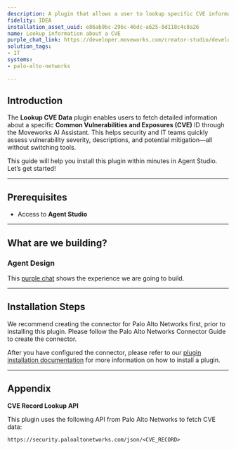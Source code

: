 ```yaml
---
description: A plugin that allows a user to lookup specific CVE information.
fidelity: IDEA
installation_asset_uuid: e86ab9bc-296c-46dc-a625-8d118c4c8a26
name: Lookup information about a CVE
purple_chat_link: https://developer.moveworks.com/creator-studio/developer-tools/purple-chat?conversation=%7B%22startTimestamp%22%3A%2211%3A43+AM%22%2C%22messages%22%3A%5B%7B%22parts%22%3A%5B%7B%22richText%22%3A%22Can+you+give+me+information+on+CVE-2025-0116%3F%22%7D%5D%2C%22role%22%3A%22user%22%7D%2C%7B%22parts%22%3A%5B%7B%22reasoningSteps%22%3A%5B%7B%22richText%22%3A%22%3Cp%3ELooking+up+CVE+details%3C%2Fp%3E%22%2C%22status%22%3A%22success%22%7D%5D%7D%2C%7B%22richText%22%3A%22%3Cp%3EHere+are+the+details+for+CVE-2025-0116%3A%3C%2Fp%3E%22%7D%2C%7B%22richText%22%3A%22%3Col%3E%5Cn++%3Cli%3EDescription%3A+This+is+a+Denial+of+Service+%28DoS%29+vulnerability+in+Palo+Alto+Networks+PAN-+OS+software.+It+causes+the+firewall+to+unexpectedly+reboot+when+processing+a+specially+crafted+LLDP+frame+sent+by+an+unauthenticated+adjacent+attacker.+Repeated+attempts+can+cause+the+firewall+to+enter+maintenance+mode.+This+issue+does+not+apply+to+Cloud+NGFWs+or+Prisma+Access+software.%3C%2Fli%3E%5Cn++%3Cli%3EAffected+Versions%3A%5Cn++++%3Col%3E%5Cn++++++%3Cli%3EPAN-OS%3A+Versions+11.2.0%2C+11.1.0%2C+10.2.0%2C+and+10.1.0+are+affected.%3C%2Fli%3E%5Cn++++++%3Cli%3ECloud+NGFW+and+Prisma+Access%3A+All+versions+are+unaffected.%3C%2Fli%3E%5Cn++++%3C%2Fol%3E%5Cn++%3C%2Fli%3E%5Cn++%3Cli%3EConfigurations%3A+To+be+vulnerable%2C+LLDP+must+be+enabled+in+the+PAN-OS+software+and+on+at+least+one+network+interface.+The+LLDP+profile+associated+with+an+interface+must+have+the+%5C%22Mode%5C%22+configured+to+%5C%22transmit-receive%5C%22+or+%5C%22receive-only%5C%22.%3C%2Fli%3E%5Cn++%3Cli%3ESolutions%3A%5Cn++++%3Col%3E%5Cn++++++%3Cli%3EUpgrade+to+the+following+versions+to+mitigate+the+issue%3A%5Cn++++++++%3Col%3E%5Cn++++++++++%3Cli%3EPAN-OS+11.2%3A+Upgrade+to+11.2.5+or+later.%3C%2Fli%3E%5Cn++++++++++%3Cli%3EPAN-OS+11.1%3A+Upgrade+to+11.1.8+or+later.%3C%2Fli%3E%5Cn++++++++++%3Cli%3EPAN-OS+10.2%3A+Upgrade+to+10.2.14+or+later.%3C%2Fli%3E%5Cn++++++++++%3Cli%3EPAN-OS+10.1%3A+Upgrade+to+10.1.14-h11+or+later.%3C%2Fli%3E%5Cn++++++++%3C%2Fol%3E%5Cn++++++%3C%2Fli%3E%5Cn++++%3C%2Fol%3E%5Cn++%3C%2Fli%3E%5Cn++%3Cli%3EWorkarounds%3A%5Cn++++%3Col%3E%5Cn++++++%3Cli%3EOption+1%3A+Disable+LLDP+if+not+in+use.%3C%2Fli%3E%5Cn++++++%3Cli%3EOption+2%3A+Disable+LLDP+for+network+interfaces.%3C%2Fli%3E%5Cn++++++%3Cli%3EOption+3%3A+Set+LLDP+mode+to+%5C%22transmit-only%5C%22+if+used+only+for+advertising+information.%3C%2Fli%3E%5Cn++++%3C%2Fol%3E%5Cn++%3C%2Fli%3E%5Cn++%3Cli%3EExploits%3A+Palo+Alto+Networks+is+not+aware+of+any+malicious+exploitation+of+this+issue.%3C%2Fli%3E%5Cn++%3Cli%3EImpact%3A+The+vulnerability+is+classified+under+CAPEC-153+Input+Data+Manipulation.%3C%2Fli%3E%5Cn++%3Cli%3EMetrics%3A+The+CVSS+score+is+6.8%2C+indicating+a+medium+severity+level.%3C%2Fli%3E%5Cn%3C%2Fol%3E%5Cn%3Cp%3E%3Cbr%3E%5CnFor+more+detailed+information%2C+you+can+access+the+Palo+Alto+Networks+security+advisory.%3C%2Fp%3E%22%7D%5D%2C%22role%22%3A%22assistant%22%7D%5D%7D
solution_tags:
- IT
systems:
- palo-alto-networks

---
```

## Introduction

The **Lookup CVE Data** plugin enables users to fetch detailed information about a specific **Common Vulnerabilities and Exposures (CVE)** ID through the Moveworks AI Assistant. This helps security and IT teams quickly assess vulnerability severity, descriptions, and potential mitigation—all without switching tools.

This guide will help you install this plugin within minutes in Agent Studio. Let’s get started!

---

## Prerequisites

- Access to **Agent Studio**

---

## What are we building?

### Agent Design

This [purple chat](https://developer.moveworks.com/creator-studio/developer-tools/purple-chat?conversation=%7B%22startTimestamp%22%3A%2211%3A43+AM%22%2C%22messages%22%3A%5B%7B%22parts%22%3A%5B%7B%22richText%22%3A%22Can+you+give+me+information+on+CVE-2025-0116%3F%22%7D%5D%2C%22role%22%3A%22user%22%7D%2C%7B%22parts%22%3A%5B%7B%22reasoningSteps%22%3A%5B%7B%22richText%22%3A%22%3Cp%3ELooking+up+CVE+details%3C%2Fp%3E%22%2C%22status%22%3A%22success%22%7D%5D%7D%2C%7B%22richText%22%3A%22%3Cp%3EHere+are+the+details+for+CVE-2025-0116%3A%3C%2Fp%3E%22%7D%2C%7B%22richText%22%3A%22%3Col%3E%5Cn++%3Cli%3EDescription%3A+This+is+a+Denial+of+Service+%28DoS%29+vulnerability+in+Palo+Alto+Networks+PAN-+OS+software.+It+causes+the+firewall+to+unexpectedly+reboot+when+processing+a+specially+crafted+LLDP+frame+sent+by+an+unauthenticated+adjacent+attacker.+Repeated+attempts+can+cause+the+firewall+to+enter+maintenance+mode.+This+issue+does+not+apply+to+Cloud+NGFWs+or+Prisma+Access+software.%3C%2Fli%3E%5Cn++%3Cli%3EAffected+Versions%3A%5Cn++++%3Col%3E%5Cn++++++%3Cli%3EPAN-OS%3A+Versions+11.2.0%2C+11.1.0%2C+10.2.0%2C+and+10.1.0+are+affected.%3C%2Fli%3E%5Cn++++++%3Cli%3ECloud+NGFW+and+Prisma+Access%3A+All+versions+are+unaffected.%3C%2Fli%3E%5Cn++++%3C%2Fol%3E%5Cn++%3C%2Fli%3E%5Cn++%3Cli%3EConfigurations%3A+To+be+vulnerable%2C+LLDP+must+be+enabled+in+the+PAN-OS+software+and+on+at+least+one+network+interface.+The+LLDP+profile+associated+with+an+interface+must+have+the+%5C%22Mode%5C%22+configured+to+%5C%22transmit-receive%5C%22+or+%5C%22receive-only%5C%22.%3C%2Fli%3E%5Cn++%3Cli%3ESolutions%3A%5Cn++++%3Col%3E%5Cn++++++%3Cli%3EUpgrade+to+the+following+versions+to+mitigate+the+issue%3A%5Cn++++++++%3Col%3E%5Cn++++++++++%3Cli%3EPAN-OS+11.2%3A+Upgrade+to+11.2.5+or+later.%3C%2Fli%3E%5Cn++++++++++%3Cli%3EPAN-OS+11.1%3A+Upgrade+to+11.1.8+or+later.%3C%2Fli%3E%5Cn++++++++++%3Cli%3EPAN-OS+10.2%3A+Upgrade+to+10.2.14+or+later.%3C%2Fli%3E%5Cn++++++++++%3Cli%3EPAN-OS+10.1%3A+Upgrade+to+10.1.14-h11+or+later.%3C%2Fli%3E%5Cn++++++++%3C%2Fol%3E%5Cn++++++%3C%2Fli%3E%5Cn++++%3C%2Fol%3E%5Cn++%3C%2Fli%3E%5Cn++%3Cli%3EWorkarounds%3A%5Cn++++%3Col%3E%5Cn++++++%3Cli%3EOption+1%3A+Disable+LLDP+if+not+in+use.%3C%2Fli%3E%5Cn++++++%3Cli%3EOption+2%3A+Disable+LLDP+for+network+interfaces.%3C%2Fli%3E%5Cn++++++%3Cli%3EOption+3%3A+Set+LLDP+mode+to+%5C%22transmit-only%5C%22+if+used+only+for+advertising+information.%3C%2Fli%3E%5Cn++++%3C%2Fol%3E%5Cn++%3C%2Fli%3E%5Cn++%3Cli%3EExploits%3A+Palo+Alto+Networks+is+not+aware+of+any+malicious+exploitation+of+this+issue.%3C%2Fli%3E%5Cn++%3Cli%3EImpact%3A+The+vulnerability+is+classified+under+CAPEC-153+Input+Data+Manipulation.%3C%2Fli%3E%5Cn++%3Cli%3EMetrics%3A+The+CVSS+score+is+6.8%2C+indicating+a+medium+severity+level.%3C%2Fli%3E%5Cn%3C%2Fol%3E%5Cn%3Cp%3E%3Cbr%3E%5CnFor+more+detailed+information%2C+you+can+access+the+Palo+Alto+Networks+security+advisory.%3C%2Fp%3E%22%7D%5D%2C%22role%22%3A%22assistant%22%7D%5D%7D) shows the experience we are going to build.

<!-- Insert purple chat screenshot or link if available -->

---

## Installation Steps

We recommend creating the connector for Palo Alto Networks first, prior to installing this plugin. Please follow the Palo Alto Networks Connector Guide to create the connector. 

After you have configured the connector, please refer to our [plugin installation documentation](https://help.moveworks.com/docs/ai-agent-marketplace-installation) for more information on how to install a plugin.

---

## Appendix

**CVE Record Lookup API**

This plugin uses the following API from Palo Alto Networks to fetch CVE data:

```
https://security.paloaltonetworks.com/json/<CVE_RECORD>
```